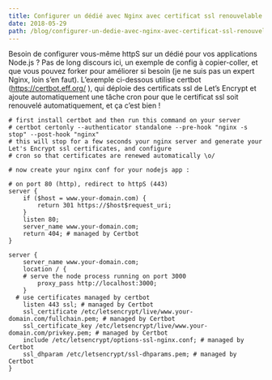 ```yaml
---
title: Configurer un dédié avec Nginx avec certificat ssl renouvelable pour une application Node.js
date: 2018-05-29
path: /blog/configurer-un-dedie-avec-nginx-avec-certificat-ssl-renouvelable-pour-une-application-node-js
---
```


Besoin de configurer vous-même httpS sur un dédié pour vos applications Node.js ? Pas de long discours ici, un exemple de config à copier-coller, et que vous pouvez forker pour améliorer si besoin (je ne suis pas un expert Nginx, loin s’en faut). L’exemple ci-dessous utilise certbot (https://certbot.eff.org/ ), qui déploie des certificats ssl de Let’s Encrypt et ajoute automatiquement une tâche cron pour que le certificat ssl soit renouvelé automatiquement, et ça c’est bien !

```
# first install certbot and then run this command on your server
# certbot certonly --authenticator standalone --pre-hook "nginx -s stop" --post-hook "nginx"
# this will stop for a few seconds your nginx server and generate your Let's Encrypt ssl certificates, and configure
# cron so that certificates are renewed automatically \o/

# now create your nginx conf for your nodejs app :

# on port 80 (http), redirect to httpS (443)
server {
	if ($host = www.your-domain.com) {
		return 301 https://$host$request_uri;
	}
	listen 80;
	server_name www.your-domain.com;
	return 404; # managed by Certbot
}

server {
	server_name www.your-domain.com;
	location / {
    # serve the node process running on port 3000
		proxy_pass http://localhost:3000;
	}
  # use certificates managed by certbot
	listen 443 ssl; # managed by Certbot
	ssl_certificate /etc/letsencrypt/live/www.your-domain.com/fullchain.pem; # managed by Certbot
	ssl_certificate_key /etc/letsencrypt/live/www.your-domain.com/privkey.pem; # managed by Certbot
	include /etc/letsencrypt/options-ssl-nginx.conf; # managed by Certbot
	ssl_dhparam /etc/letsencrypt/ssl-dhparams.pem; # managed by Certbot
}
```
